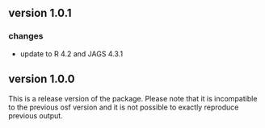 ## version 1.0.1
### changes
- update to R 4.2 and JAGS 4.3.1

## version 1.0.0
This is a release version of the package. Please note that it is incompatible to the previous osf version and it is not possible to exactly reproduce previous output.
